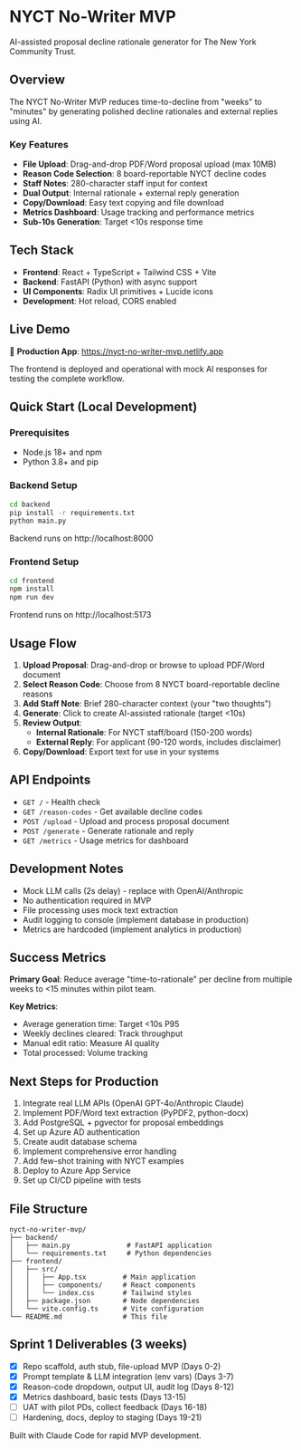 # NYCT No-Writer MVP

AI-assisted proposal decline rationale generator for The New York Community Trust.

## Overview

The NYCT No-Writer MVP reduces time-to-decline from "weeks" to "minutes" by generating polished decline rationales and external replies using AI.

### Key Features

- **File Upload**: Drag-and-drop PDF/Word proposal upload (max 10MB)
- **Reason Code Selection**: 8 board-reportable NYCT decline codes
- **Staff Notes**: 280-character staff input for context
- **Dual Output**: Internal rationale + external reply generation
- **Copy/Download**: Easy text copying and file download
- **Metrics Dashboard**: Usage tracking and performance metrics
- **Sub-10s Generation**: Target <10s response time

## Tech Stack

- **Frontend**: React + TypeScript + Tailwind CSS + Vite
- **Backend**: FastAPI (Python) with async support
- **UI Components**: Radix UI primitives + Lucide icons
- **Development**: Hot reload, CORS enabled

## Live Demo

🚀 **Production App**: https://nyct-no-writer-mvp.netlify.app

The frontend is deployed and operational with mock AI responses for testing the complete workflow.

## Quick Start (Local Development)

### Prerequisites
- Node.js 18+ and npm
- Python 3.8+ and pip

### Backend Setup
```bash
cd backend
pip install -r requirements.txt
python main.py
```
Backend runs on http://localhost:8000

### Frontend Setup
```bash
cd frontend
npm install
npm run dev
```
Frontend runs on http://localhost:5173

## Usage Flow

1. **Upload Proposal**: Drag-and-drop or browse to upload PDF/Word document
2. **Select Reason Code**: Choose from 8 NYCT board-reportable decline reasons
3. **Add Staff Note**: Brief 280-character context (your "two thoughts")
4. **Generate**: Click to create AI-assisted rationale (target <10s)
5. **Review Output**: 
   - **Internal Rationale**: For NYCT staff/board (150-200 words)
   - **External Reply**: For applicant (90-120 words, includes disclaimer)
6. **Copy/Download**: Export text for use in your systems

## API Endpoints

- `GET /` - Health check
- `GET /reason-codes` - Get available decline codes
- `POST /upload` - Upload and process proposal document
- `POST /generate` - Generate rationale and reply
- `GET /metrics` - Usage metrics for dashboard

## Development Notes

- Mock LLM calls (2s delay) - replace with OpenAI/Anthropic
- No authentication required in MVP
- File processing uses mock text extraction
- Audit logging to console (implement database in production)
- Metrics are hardcoded (implement analytics in production)

## Success Metrics

**Primary Goal**: Reduce average "time-to-rationale" per decline from multiple weeks to <15 minutes within pilot team.

**Key Metrics**:
- Average generation time: Target <10s P95
- Weekly declines cleared: Track throughput
- Manual edit ratio: Measure AI quality
- Total processed: Volume tracking

## Next Steps for Production

1. Integrate real LLM APIs (OpenAI GPT-4o/Anthropic Claude)
2. Implement PDF/Word text extraction (PyPDF2, python-docx)
3. Add PostgreSQL + pgvector for proposal embeddings
4. Set up Azure AD authentication
5. Create audit database schema
6. Implement comprehensive error handling
7. Add few-shot training with NYCT examples
8. Deploy to Azure App Service
9. Set up CI/CD pipeline with tests

## File Structure

```
nyct-no-writer-mvp/
├── backend/
│   ├── main.py              # FastAPI application
│   └── requirements.txt     # Python dependencies
├── frontend/
│   ├── src/
│   │   ├── App.tsx         # Main application
│   │   ├── components/     # React components
│   │   └── index.css       # Tailwind styles
│   ├── package.json        # Node dependencies
│   └── vite.config.ts      # Vite configuration
└── README.md               # This file
```

## Sprint 1 Deliverables (3 weeks)

- [x] Repo scaffold, auth stub, file-upload MVP (Days 0-2)
- [x] Prompt template & LLM integration (env vars) (Days 3-7)
- [x] Reason-code dropdown, output UI, audit log (Days 8-12)
- [x] Metrics dashboard, basic tests (Days 13-15)
- [ ] UAT with pilot PDs, collect feedback (Days 16-18)
- [ ] Hardening, docs, deploy to staging (Days 19-21)

Built with Claude Code for rapid MVP development.